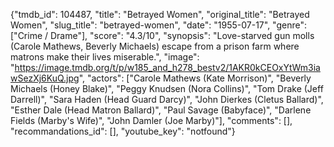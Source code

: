 {"tmdb_id": 104487, "title": "Betrayed Women", "original_title": "Betrayed Women", "slug_title": "betrayed-women", "date": "1955-07-17", "genre": ["Crime / Drame"], "score": "4.3/10", "synopsis": "Love-starved gun molls (Carole Mathews, Beverly Michaels) escape from a prison farm where matrons make their lives miserable.", "image": "https://image.tmdb.org/t/p/w185_and_h278_bestv2/1AKR0kCEOxYtWm3iawSezXj6KuQ.jpg", "actors": ["Carole Mathews (Kate Morrison)", "Beverly Michaels (Honey Blake)", "Peggy Knudsen (Nora Collins)", "Tom Drake (Jeff Darrell)", "Sara Haden (Head Guard Darcy)", "John Dierkes (Cletus Ballard)", "Esther Dale (Head Matron Ballard)", "Paul Savage (Babyface)", "Darlene Fields (Marby's Wife)", "John Damler (Joe Marby)"], "comments": [], "recommandations_id": [], "youtube_key": "notfound"}